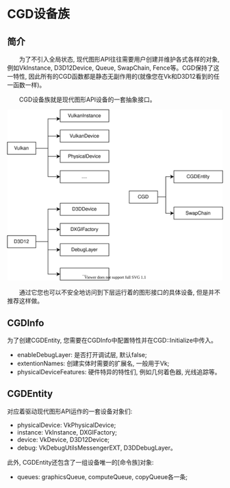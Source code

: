 <!--
 * @CopyRight: MIT License
* Copyright (c) 2020 SaeruHikari
* Permission is hereby granted, free of charge, to any person obtaining a copy
* of this software and associated documentation files (the "Software"), to deal
* in the Software without restriction, including without limitation the rights
* to use, copy, modify, merge, publish, distribute, sublicense, and/or sell
* copies of the Software, and to permit persons to whom the Software is
* furnished to do so, subject to the following conditions:
* The above copyright notice and this permission notice shall be included in all
* copies or substantial portions of the Software.
* THE SOFTWARE IS PROVIDED "AS IS", WITHOUT WARRANTY OF ANY KIND, EXPRESS OR
* IMPLIED, INCLUDING BUT NOT LIMITED TO THE WARRANTIES OF MERCHANTABILITY,
* FITNESS FOR A PARTICULAR PURPOSE AND NONINFRINGEMENT. IN NO EVENT SHALL THE
* AUTHORS OR COPYRIGHT HOLDERS BE LIABLE FOR ANY CLAIM, DAMAGES OR OTHER
* LIABILITY, WHETHER IN AN ACTION OF CONTRACT, TORT OR OTHERWISE, ARISING FROM,
* OUT OF OR IN CONNECTION WITH THE SOFTWARE OR THE USE OR OTHER DEALINGS
*  IN THESOFTWARE.
* 
* 
 * @Description: 
 * @Version: 0.1.0
 * @Autor: SaeruHikari
 * @Date: 2020-03-05 13:54:51
 * @LastEditTime: 2020-03-09 21:21:37
 -->
<h1 align="left">CGD设备族</h1>
 
## 简介
&emsp;&emsp;为了不引入全局状态, 现代图形API往往需要用户创建并维护各式各样的对象, 例如VkInstance, D3D12Device, Queue, SwapChain, Fence等。CGD保持了这一特性, 因此所有的CGD函数都是静态无副作用的(就像您在Vk和D3D12看到的任一函数一样)。

&emsp;&emsp;CGD设备族就是现代图形API设备的一套抽象接口。

![CGD_entity](CGDEntity.svg)

&emsp;&emsp;通过它您也可以不安全地访问到下层运行着的图形接口的具体设备, 但是并不推荐这样做。

## CGDInfo
为了创建CGDEntity, 您需要在CGDInfo中配置特性并在CGD::Initialize中传入。

- enableDebugLayer: 是否打开调试层, 默认false;
- extentionNames: 创建实体时需要的扩展名, 一般用于Vk;
- physicalDeviceFeatures: 硬件特异的特性们, 例如几何着色器, 光线追踪等。

## CGDEntity
对应着驱动现代图形API运作的一套设备对象们:

- physicalDevice: VkPhysicalDevice;
- instance: VkInstance, DXGIFactory;
- device: VkDevice, D3D12Device;
- debug: VkDebugUtilsMessengerEXT, D3DDebugLayer。

此外, CGDEntity还包含了一组设备唯一的[命令族]对象:

- queues: graphicsQueue, computeQueue, copyQueue各一条;
